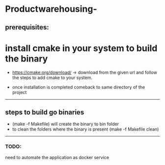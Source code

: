 # Productwarehousing-

## prerequisites:
# install cmake in your system to build the binary
* https://cmake.org/download/ -> download from the given url and follow the steps to add cmake to your system.

* once installation is completed comeback to same directory of the project

**********

## steps to build go binaries
* (make -f Makefile) will create the binary to bin folder
* to clean the folders where the binary is present (make -f Makefile clean)


******

### TODO:
need to automate the application as docker service 

